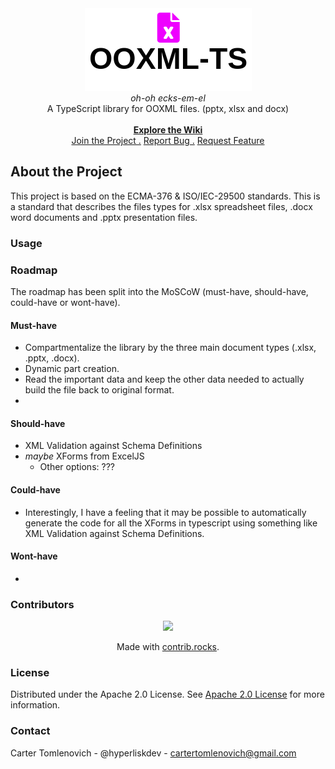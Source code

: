 <div align="center">
    <img src="./assets/imgs/ooxml-logo.png" alt="project logo"/> <br/>
    <i>oh-oh ecks-em-el</i> <br>
    A TypeScript library for OOXML files. (pptx, xlsx and docx) <br/> <br/>
    <a href="https://github.com/hyperliskdev/ooxml-ts/wiki"><b>Explore the Wiki </b></a> <br/>
     <a href="https://github.com/hyperliskdev/ooxml-ts/wiki/Developer-Guide">Join the Project .</a> <a href="https://github.com/hyperliskdev/ooxml-ts/issues/new?assignees=&labels=&projects=&template=bug_report.md&title=">Report Bug .</a> <a href="https://github.com/hyperliskdev/ooxml-ts/issues/new?assignees=&labels=&projects=&template=feature_request.md&title=">Request Feature</a> </p>
</div>


## About the Project

This project is based on the ECMA-376 & ISO/IEC-29500 standards. This is a standard that describes the files types for .xlsx spreadsheet files, .docx word documents and .pptx presentation files.

### Usage


### Roadmap

The roadmap has been split into the MoSCoW (must-have, should-have, could-have or wont-have).

#### Must-have

- Compartmentalize the library by the three main document types (.xlsx, .pptx, .docx).
- Dynamic part creation.
- Read the important data and keep the other data needed to actually build the file back to original format.
- 

#### Should-have

- XML Validation against Schema Definitions
- *maybe* XForms from ExcelJS
  - Other options: ???

#### Could-have

- Interestingly, I have a feeling that it may be possible to automatically generate the code for all the XForms in typescript using something like XML Validation against Schema Definitions.


#### Wont-have

- 


### Contributors

<div align="center">
  <a href="https://github.com/hyperliskdev/ooxml-ts/graphs/contributors">
    <img src="https://contrib.rocks/image?repo=hyperliskdev/ooxml-ts" />
  </a>

  Made with [contrib.rocks](https://contrib.rocks).
</div>

### License

Distributed under the Apache 2.0 License. See [Apache 2.0 License](https://opensource.org/license/apache-2-0) for more information.

### Contact

Carter Tomlenovich - @hyperliskdev - cartertomlenovich@gmail.com
